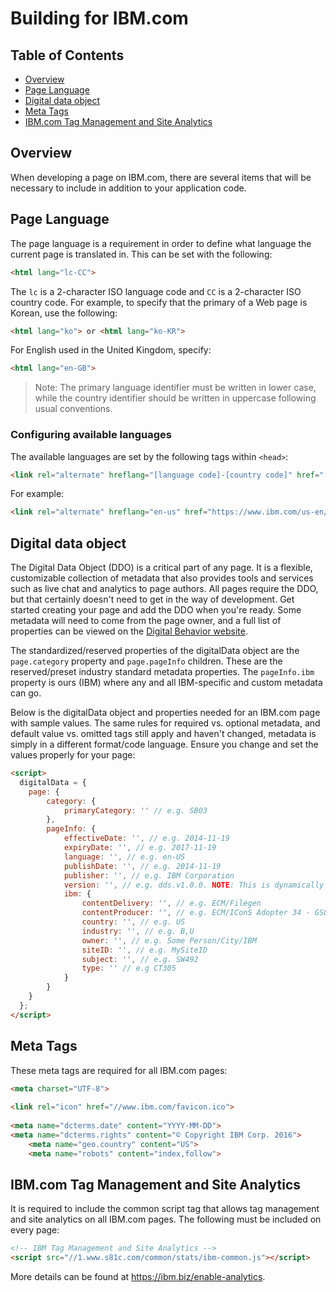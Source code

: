 # Building for IBM.com

<!-- prettier-ignore-start -->
<!-- START doctoc generated TOC please keep comment here to allow auto update -->
<!-- DON'T EDIT THIS SECTION, INSTEAD RE-RUN doctoc TO UPDATE -->
## Table of Contents

- [Overview](#overview)
- [Page Language](#page-language)
- [Digital data object](#digital-data-object)
- [Meta Tags](#meta-tags)
- [IBM.com Tag Management and Site Analytics](#ibmcom-tag-management-and-site-analytics)

<!-- END doctoc generated TOC please keep comment here to allow auto update -->
<!-- prettier-ignore-end -->

## Overview

When developing a page on IBM.com, there are several items that will be 
necessary to include in addition to your application code. 

## Page Language

The page language is a requirement in order to define what language the current 
page is translated in. This can be set with the following:

```html
<html lang="lc-CC">
```

The `lc` is a 2-character ISO language code and `CC` is a 2-character ISO 
country code. For example, to specify that the primary of a Web page is Korean, 
use the following:

```html
<html lang="ko"> or <html lang="ko-KR">
```

For English used in the United Kingdom, specify:

```html
<html lang="en-GB">
```

> Note: The primary language identifier must be written in lower case, while 
the country identifier should be written in uppercase following usual 
conventions.

### Configuring available languages

The available languages are set by the following tags within `<head>`:

```html
<link rel="alternate" hreflang="[language code]-[country code]" href="[redirect link]">
```

For example:

```html
<link rel="alternate" hreflang="en-us" href="https://www.ibm.com/us-en/">
```

## Digital data object

The Digital Data Object (DDO) is a critical part of any page. It is a flexible, 
customizable collection of metadata that also provides tools and services such 
as live chat and analytics to page authors. All pages require the DDO, but that 
certainly doesn't need to get in the way of development. Get started creating 
your page and add the DDO when you're ready. Some metadata will need to come 
from the page owner, and a full list of properties can be viewed on the 
[Digital Behavior website](https://pages.github.ibm.com/digital-behavior/docs/stds-ddo.html).

The standardized/reserved properties of the digitalData object are the 
`page.category` property and `page.pageInfo` children. These are the 
reserved/preset industry standard metadata properties. The `pageInfo.ibm` 
property is ours (IBM) where any and all IBM-specific and custom metadata can 
go.

Below is the digitalData object and properties needed for an IBM.com page with 
sample values. The same rules for required vs. optional metadata, and default 
value vs. omitted tags still apply and haven't changed, metadata is simply in a 
different format/code language. Ensure you change and set the values properly 
for your page:

```html
<script>
  digitalData = {
    page: {
        category: {
            primaryCategory: '' // e.g. SB03
        },
        pageInfo: {
            effectiveDate: '', // e.g. 2014-11-19
            expiryDate: '', // e.g. 2017-11-19
            language: '', // e.g. en-US
            publishDate: '', // e.g. 2014-11-19
            publisher: '', // e.g. IBM Corporation
            version: '', // e.g. dds.v1.0.0. NOTE: This is dynamically set by the IBM.com Library
            ibm: {
                contentDelivery: '', // e.g. ECM/Filegen
                contentProducer: '', // e.g. ECM/IConS Adopter 34 - GS83J2343G3H3ERG - 11/19/2014 05:14:02 PM
                country: '', // e.g. US
                industry: '', // e.g. B,U
                owner: '', // e.g. Some Person/City/IBM
                siteID: '', // e.g. MySiteID
                subject: '', // e.g. SW492
                type: '' // e.g CT305
            }
        }
    }
  };
</script>
```

## Meta Tags

These meta tags are required for all IBM.com pages:

```html
<meta charset="UTF-8">
 
<link rel="icon" href="//www.ibm.com/favicon.ico">
 
<meta name="dcterms.date" content="YYYY-MM-DD">
<meta name="dcterms.rights" content="© Copyright IBM Corp. 2016">
    <meta name="geo.country" content="US">
    <meta name="robots" content="index,follow">
```

## IBM.com Tag Management and Site Analytics

It is required to include the common script tag that allows tag management and 
site analytics on all IBM.com pages. The following must be included on every 
page:

```html
<!-- IBM Tag Management and Site Analytics -->
<script src="//1.www.s81c.com/common/stats/ibm-common.js"></script>
```

More details can be found at https://ibm.biz/enable-analytics.
